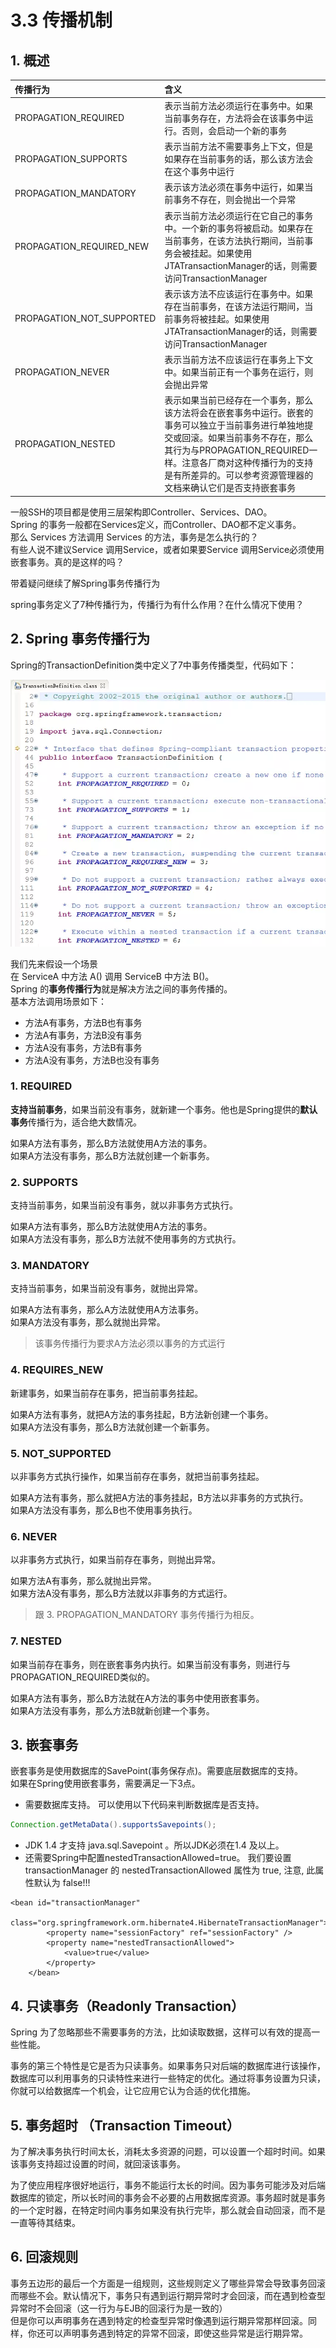 # 3.3 传播机制

## 1. 概述

| 传播行为 | 含义 |
| :--- | :--- |
| PROPAGATION\_REQUIRED | 表示当前方法必须运行在事务中。如果当前事务存在，方法将会在该事务中运行。否则，会启动一个新的事务 |
| PROPAGATION\_SUPPORTS | 表示当前方法不需要事务上下文，但是如果存在当前事务的话，那么该方法会在这个事务中运行 |
| PROPAGATION\_MANDATORY | 表示该方法必须在事务中运行，如果当前事务不存在，则会抛出一个异常 |
| PROPAGATION\_REQUIRED\_NEW | 表示当前方法必须运行在它自己的事务中。一个新的事务将被启动。如果存在当前事务，在该方法执行期间，当前事务会被挂起。如果使用JTATransactionManager的话，则需要访问TransactionManager |
| PROPAGATION\_NOT\_SUPPORTED | 表示该方法不应该运行在事务中。如果存在当前事务，在该方法运行期间，当前事务将被挂起。如果使用JTATransactionManager的话，则需要访问TransactionManager |
| PROPAGATION\_NEVER | 表示当前方法不应该运行在事务上下文中。如果当前正有一个事务在运行，则会抛出异常 |
| PROPAGATION\_NESTED | 表示如果当前已经存在一个事务，那么该方法将会在嵌套事务中运行。嵌套的事务可以独立于当前事务进行单独地提交或回滚。如果当前事务不存在，那么其行为与PROPAGATION\_REQUIRED一样。注意各厂商对这种传播行为的支持是有所差异的。可以参考资源管理器的文档来确认它们是否支持嵌套事务 |

一般SSH的项目都是使用三层架构即Controller、Services、DAO。  
 Spring 的事务一般都在Services定义，而Controller、DAO都不定义事务。  
 那么 Services 方法调用 Services 的方法，事务是怎么执行的？  
 有些人说不建议Service 调用Service，或者如果要Service 调用Service必须使用嵌套事务。真的是这样的吗？

带着疑问继续了解Spring事务传播行为

spring事务定义了7种传播行为，传播行为有什么作用？在什么情况下使用？

## 2. Spring 事务传播行为

Spring的TransactionDefinition类中定义了7中事务传播类型，代码如下：

![](../../.gitbook/assets/image%20%2844%29.png)

我们先来假设一个场景  
 在 ServiceA 中方法 A\(\) 调用 ServiceB 中方法 B\(\)。  
 Spring 的**事务传播行为**就是解决方法之间的事务传播的。  
 基本方法调用场景如下：

* 方法A有事务，方法B也有事务
* 方法A有事务，方法B没有事务
* 方法A没有事务，方法B有事务
* 方法A没有事务，方法B也没有事务

### **1. REQUIRED**

**支持当前事务**，如果当前没有事务，就新建一个事务。他也是Spring提供的**默认事务**传播行为，适合绝大数情况。

如果A方法有事务，那么B方法就使用A方法的事务。  
 如果A方法没有事务，那么B方法就创建一个新事务。

### **2. SUPPORTS**

支持当前事务，如果当前没有事务，就以非事务方式执行。

如果A方法有事务，那么B方法就使用A方法的事务。  
 如果A方法没有事务，那么B方法就不使用事务的方式执行。

### **3. MANDATORY**

支持当前事务，如果当前没有事务，就抛出异常。

如果A方法有事务，那么A方法就使用A方法事务。  
 如果A方法没有事务，那么就抛出异常。

> 该事务传播行为要求A方法必须以事务的方式运行

### **4. REQUIRES\_NEW**

新建事务，如果当前存在事务，把当前事务挂起。

如果A方法有事务，就把A方法的事务挂起，B方法新创建一个事务。  
如果A方法没有事务，那么B方法就创建一个新事务。

### **5. NOT\_SUPPORTED**

以非事务方式执行操作，如果当前存在事务，就把当前事务挂起。

如果A方法有事务，那么就把A方法的事务挂起，B方法以非事务的方式执行。  
如果A方法没有事务，那么B也不使用事务执行。

### **6. NEVER**

以非事务方式执行，如果当前存在事务，则抛出异常。

如果方法A有事务，那么就抛出异常。  
如果方法A没有事务，那么B方法就以非事务的方式运行。

> 跟 3. PROPAGATION\_MANDATORY 事务传播行为相反。

### **7. NESTED**

如果当前存在事务，则在嵌套事务内执行。如果当前没有事务，则进行与PROPAGATION\_REQUIRED类似的。

如果A方法有事务，那么B方法就在A方法的事务中使用嵌套事务。  
如果A方法没有事务，那么方法B就新创建一个事务。

## 3. 嵌套事务

嵌套事务是使用数据库的SavePoint\(事务保存点\)。需要底层数据库的支持。  
 如果在Spring使用嵌套事务，需要满足一下3点。

* 需要数据库支持。  可以使用以下代码来判断数据库是否支持。

```java
Connection.getMetaData().supportsSavepoints();
```

* JDK 1.4 才支持 java.sql.Savepoint 。所以JDK必须在1.4 及以上。
* 还需要Spring中配置nestedTransactionAllowed=true。  我们要设置 transactionManager 的 nestedTransactionAllowed 属性为 true, 注意, 此属性默认为 false!!!

```markup
<bean id="transactionManager"  
        class="org.springframework.orm.hibernate4.HibernateTransactionManager">  
        <property name="sessionFactory" ref="sessionFactory" />  
        <property name="nestedTransactionAllowed">  
            <value>true</value>  
        </property>  
    </bean> 
```

## 4. 只读事务（Readonly Transaction）

Spring 为了忽略那些不需要事务的方法，比如读取数据，这样可以有效的提高一些性能。

事务的第三个特性是它是否为只读事务。如果事务只对后端的数据库进行该操作，数据库可以利用事务的只读特性来进行一些特定的优化。通过将事务设置为只读，你就可以给数据库一个机会，让它应用它认为合适的优化措施。

## 5. 事务超时 （Transaction Timeout）

为了解决事务执行时间太长，消耗太多资源的问题，可以设置一个超时时间。如果该事务支持超过设置的时间，就回滚该事务。

为了使应用程序很好地运行，事务不能运行太长的时间。因为事务可能涉及对后端数据库的锁定，所以长时间的事务会不必要的占用数据库资源。事务超时就是事务的一个定时器，在特定时间内事务如果没有执行完毕，那么就会自动回滚，而不是一直等待其结束。

## 6. 回滚规则

事务五边形的最后一个方面是一组规则，这些规则定义了哪些异常会导致事务回滚而哪些不会。默认情况下，事务只有遇到运行期异常时才会回滚，而在遇到检查型异常时不会回滚（这一行为与EJB的回滚行为是一致的）   
但是你可以声明事务在遇到特定的检查型异常时像遇到运行期异常那样回滚。同样，你还可以声明事务遇到特定的异常不回滚，即使这些异常是运行期异常。

## 


